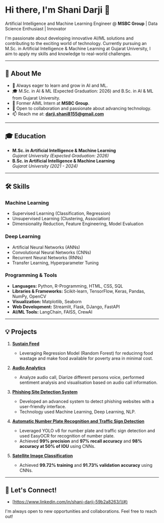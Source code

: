 # Hi there, I'm Shani Darji 👋

Artificial Intelligence and Machine Learning Engineer @ **MSBC Group** | Data Science Enthusiast | Innovator

I'm passionate about developing innovative AI/ML solutions and contributing to the exciting world of technology. Currently pursuing an M.Sc. in Artificial Intelligence & Machine Learning at Gujarat University, I aim to apply my skills and knowledge to real-world challenges.

---

## 📘 About Me
- 🌱 Always eager to learn and grow in AI and ML.
- 🎓 M.Sc. in AI & ML (Expected Graduation: 2026) and B.Sc. in AI & ML from Gujarat University.
- 💼 Former AIML Intern at **MSBC Group**.
- 🤝 Open to collaboration and passionate about advancing technology.
- 📫 Reach me at: **darji.shani8155@gmail.com**

---

## 🎓 Education
- **M.Sc. in Artificial Intelligence & Machine Learning**  
  *Gujarat University (Expected Graduation: 2026)*  
- **B.Sc. in Artificial Intelligence & Machine Learning**  
  *Gujarat University (2021 - 2024)*  

---

## 🛠️ Skills
### **Machine Learning**
- Supervised Learning (Classification, Regression) 
- Unsupervised Learning (Clustering, Association)  
- Dimensionality Reduction, Feature Engineering, Model Evaluation  

### **Deep Learning**
- Artificial Neural Networks (ANNs)  
- Convolutional Neural Networks (CNNs)  
- Recurrent Neural Networks (RNNs)  
- Transfer Learning, Hyperparameter Tuning  

### **Programming & Tools**
- **Languages:** Python, R-Programming, HTML, CSS, SQL
- **Libraries & Frameworks:** Scikit-learn, TensorFlow, Keras, Pandas, NumPy, OpenCV  
- **Visualization:** Matplotlib, Seaborn  
- **Web Development:** Streamlit, Flask, DJango, FastAPI  
- **AI/ML Tools:** LangChain, FAISS, CrewAI  

---

## 💡 Projects
1. **[Sustain Feed](#)**  
   - Leveraging Regression Model (Random Forest) for reducinng food wastage and make food available for poverty area in minimal cost. 

2. **[Audio Analytics](#)**  
   - Analyze audio call, Diarize different persons voice, performed sentiment analysis and visualisation based on audio call information.

3. **[Phishing Site Detection System](#)**  
   - Developed an advanced system to detect phishing websites with a user-friendly interface.
   - Technology used Machine Learning, Deep Learning, NLP. 

4. **[Automatic Number Plate Recognition and Traffic Sign Detection](#)**  
   - Leveraged YOLO v8 for number plate and traffic sign detection and used EasyOCR for recognition of number plate.
   - Achieved **99% precision** and **97% recall accuracy** and **98% accuracy at 50% of IOU** using CNNs.  

6. **[Satellite Image Classification](#)**  
   - Achieved **99.72% training** and **91.73% validation accuracy** using CNNs.  



---

## 🤝 Let's Connect!
- [https://www.linkedin.com/in/shani-darji-59b2a8263/](#)   

I'm always open to new opportunities and collaborations. Feel free to reach out!


